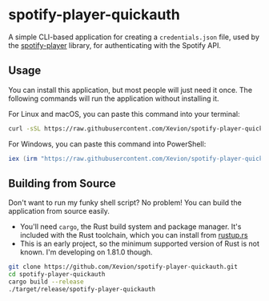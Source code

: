 # spotify-player-quickauth

A simple CLI-based application for creating a `credentials.json` file, used by the [spotify-player][spotify-player] library, for authenticating with the Spotify API.

## Usage

You can install this application, but most people will just need it once. The following commands will run the application without installing it.

For Linux and macOS, you can paste this command into your terminal:

```bash
curl -sSL https://raw.githubusercontent.com/Xevion/spotify-player-quickauth/refs/heads/master/run.sh | sh
```

For Windows, you can paste this command into PowerShell:

```powershell
iex (irm "https://raw.githubusercontent.com/Xevion/spotify-player-quickauth/refs/heads/master/run.ps1")
```

## Building from Source

Don't want to run my funky shell script? No problem! You can build the application from source easily.

- You'll need `cargo`, the Rust build system and package manager. It's included with the Rust toolchain, which you can install from [rustup.rs][rustup]
- This is an early project, so the minimum supported version of Rust is not known. I'm developing on 1.81.0 though.

```bash
git clone https://github.com/Xevion/spotify-player-quickauth.git
cd spotify-player-quickauth
cargo build --release
./target/release/spotify-player-quickauth
```

[spotify-player]: https://github.com/aome510/spotify-player
[rustup]: https://rustup.rs
[git]: https://git-scm.com